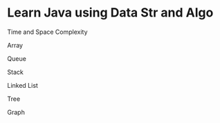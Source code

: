 # Learn Java using Data Str and Algo

Time and Space Complexity

Array

Queue

Stack

Linked List

Tree 

Graph

